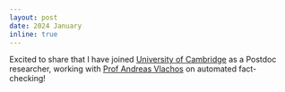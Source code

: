 ```yaml
---
layout: post
date: 2024 January
inline: true
---
```


Excited to share that I have joined [University of Cambridge](https://www.cst.cam.ac.uk/) as a Postdoc researcher, working with [Prof Andreas Vlachos](https://www.cst.cam.ac.uk/people/av308) on automated fact-checking!
